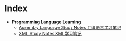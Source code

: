 # Index

- **Programming Language Learning**
  - [Assembly Language Study Notes 汇编语言学习笔记](Software%20Engineering/Programming%20Languages%20Learning/Assembly/Assembly%20Language%20Study%20Notes_汇编语言学习笔记.pdf)
  - [XML Study Notes XML学习笔记](Software%20Engineering/Programming%20Languages%20Learning/XML/XML%20Study%20Notes_XML学习笔记.pdf)
